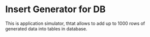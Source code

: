# Insert Generator for DB
 This is application simulator, thtat allows to add up to 1000 rows of generated data into tables in database.

